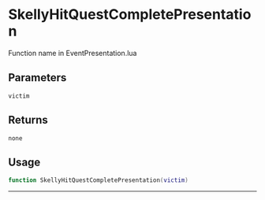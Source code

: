 # SkellyHitQuestCompletePresentation
Function name in EventPresentation.lua
## Parameters
`victim`
## Returns
`none`
## Usage
```lua
function SkellyHitQuestCompletePresentation(victim)
```
---
